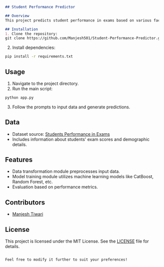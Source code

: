 
```markdown
## Student Performance Predictor

## Overview
This project predicts student performance in exams based on various factors such as gender, ethnicity, parental education, lunch type, and test preparation completion.

## Installation
1. Clone the repository:
git clone https://github.com/Manjesh501/Student-Performance-Predictor.git
```
2. Install dependencies:
```bash
pip install -r requirements.txt
```

## Usage
1. Navigate to the project directory.
2. Run the main script:
```bash
python app.py
```
3. Follow the prompts to input data and generate predictions.

## Data
- Dataset source: [Students Performance in Exams](https://www.kaggle.com/datasets/spscientist/students-performance-in-exams?datasetId=74977)
- Includes information about students' exam scores and demographic details.

## Features
- Data transformation module preprocesses input data.
- Model training module utilizes machine learning models like CatBoost, Random Forest, etc.
- Evaluation based on performance metrics.

## Contributors
- [Manjesh Tiwari](https://github.com/Manjesh501)

## License
This project is licensed under the MIT License. See the [LICENSE](LICENSE) file for details.
```

Feel free to modify it further to suit your preferences!
